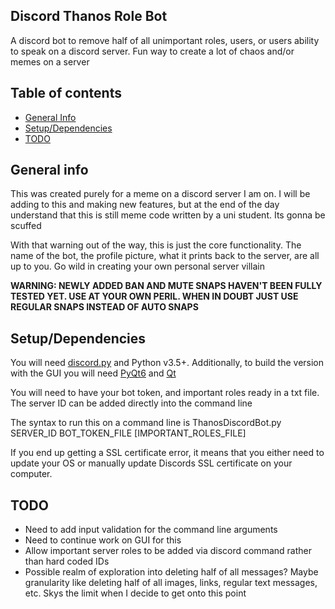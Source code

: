 ## Discord Thanos Role Bot
A discord bot to remove half of all unimportant roles, users, or users ability to speak on a discord server. Fun way to create a lot of chaos and/or memes on a server
## Table of contents
* [General Info](#general-info)
* [Setup/Dependencies](#setup/dependencies)
* [TODO](#todo)
## General info
This was created purely for a meme on a discord server I am on. I will be adding to this and making new features, but at the end of the day understand that this is still meme code written by a uni student. Its gonna be scuffed


With that warning out of the way, this is just the core functionality. The name of the bot, the profile picture, what it prints back to the server, are all up to you. Go wild in creating your own personal server villain


**WARNING: NEWLY ADDED BAN AND MUTE SNAPS HAVEN'T BEEN FULLY TESTED YET. USE AT YOUR OWN PERIL. WHEN IN DOUBT JUST USE REGULAR SNAPS INSTEAD OF AUTO SNAPS**
## Setup/Dependencies
You will need [discord.py](https://github.com/Rapptz/discord.py) and Python v3.5+. Additionally, to build the version with the GUI you will need [PyQt6](https://www.riverbankcomputing.com/software/pyqt/download) and [Qt](https://www.qt.io/download-open-source)


You will need to have your bot token, and important roles ready in a txt file. The server ID can be added directly into the command line


The syntax to run this on a command line is ThanosDiscordBot.py SERVER_ID BOT_TOKEN_FILE [IMPORTANT_ROLES_FILE]


If you end up getting a SSL certificate error, it means that you either need to update your OS or manually update Discords SSL certificate on your computer.
## TODO
* Need to add input validation for the command line arguments
* Need to continue work on GUI for this
* Allow important server roles to be added via discord command rather than hard coded IDs
* Possible realm of exploration into deleting half of all messages? Maybe granularity like deleting half of all images, links, regular text messages, etc. Skys the limit when I decide to get onto this point